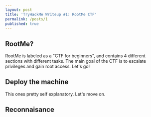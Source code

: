 ```yaml
---
layout: post
title: 'TryHackMe Writeup #1: RootMe CTF'
permalink: /posts/1
published: true
---
```

## RootMe?

RootMe is labeled as a "CTF for beginners", and contains 4 different sections with different tasks. The main goal of the CTF is to escalate privileges and gain root access. Let's go!

## Deploy the machine

This ones pretty self explanatory. Let's move on.

## Reconnaisance
